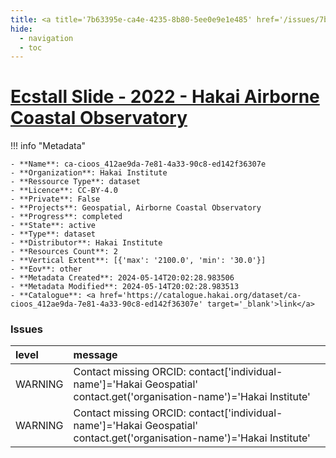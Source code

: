 ```yaml
---
title: <a title='7b63395e-ca4e-4235-8b80-5ee0e9e1e485' href='/issues/7b63395e-ca4e-4235-8b80-5ee0e9e1e485/' target='_blank'>Ecstall Slide - 2022 - Hakai Airborne Coastal Observatory</a>
hide:
  - navigation
  - toc
---
```


# <a title='7b63395e-ca4e-4235-8b80-5ee0e9e1e485' href='/issues/7b63395e-ca4e-4235-8b80-5ee0e9e1e485/' target='_blank'>Ecstall Slide - 2022 - Hakai Airborne Coastal Observatory</a>

<div id='map'></div>

!!! info "Metadata"
    
    - **Name**: ca-cioos_412ae9da-7e81-4a33-90c8-ed142f36307e 
    - **Organization**: Hakai Institute 
    - **Ressource Type**: dataset 
    - **Licence**: CC-BY-4.0 
    - **Private**: False 
    - **Projects**: Geospatial, Airborne Coastal Observatory 
    - **Progress**: completed 
    - **State**: active 
    - **Type**: dataset 
    - **Distributor**: Hakai Institute 
    - **Resources Count**: 2 
    - **Vertical Extent**: [{'max': '2100.0', 'min': '30.0'}] 
    - **Eov**: other 
    - **Metadata Created**: 2024-05-14T20:02:28.983506 
    - **Metadata Modified**: 2024-05-14T20:02:28.983513 
    - **Catalogue**: <a href='https://catalogue.hakai.org/dataset/ca-cioos_412ae9da-7e81-4a33-90c8-ed142f36307e' target='_blank'>link</a> 

### Issues

| level   | message                                                                                                                 |
|:--------|:------------------------------------------------------------------------------------------------------------------------|
| WARNING | Contact missing ORCID: contact['individual-name']='Hakai Geospatial' contact.get('organisation-name')='Hakai Institute' |
| WARNING | Contact missing ORCID: contact['individual-name']='Hakai Geospatial' contact.get('organisation-name')='Hakai Institute' |

<script>
   document.addEventListener("DOMContentLoaded", function() {
    var map = L.map('map').setView([51.505, -125.09], 5);
    L.tileLayer('https://tile.openstreetmap.org/{z}/{x}/{y}.png', {
        maxZoom: 19,
        attribution: '&copy; <a href="http://www.openstreetmap.org/copyright">OpenStreetMap</a>'
    }).addTo(map);
    var geojsonFeature = {
        "type": "Feature",
        "properties": {
            "name" : "<a title='7b63395e-ca4e-4235-8b80-5ee0e9e1e485' href='/issues/7b63395e-ca4e-4235-8b80-5ee0e9e1e485/' target='_blank'>Ecstall Slide - 2022 - Hakai Airborne Coastal Observatory</a>"
        },
        "geometry": {'type': 'Polygon', 'coordinates': [[[-129.8, 53.71], [-129.4, 53.71], [-129.4, 54.01], [-129.8, 54.01], [-129.8, 53.71]]]}
    }
    L.geoJSON(geojsonFeature).addTo(map);
   })
</script>